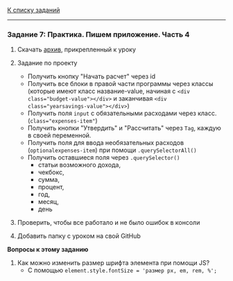 [К списку заданий](https://github.com/vik-vavilikhin/Udemy/tree/master/CompleteCourseJS)

---
### **Задание 7: Практика. Пишем приложение. Часть 4**

1. Скачать [архив](https://github.com/vik-vavilikhin/Udemy/raw/master/CompleteCourseJS/budget-app/budget-app.zip), прикрепленный к уроку

2. Задание по проекту
    - Получить кнопку "Начать расчет" через id
    - Получить все блоки в правой части программы через классы (которые имеют класс название-value, начиная с `<div class="budget-value"></div>` и заканчивая `<div class="yearsavings-value"></div>`)
    - Получить поля `input` c обязательными расходами через класс. (`class="expenses-item"`)
    - Получить кнопки "Утвердить" и "Рассчитать" через `Tag`, каждую в своей переменной. 
    - Получить поля для ввода необязательных расходов (`optionalexpenses-item`) при помощи `.querySelectorAll()`
    - Получить оставшиеся поля через `.querySelector()` 
      - статьи возможного дохода,
      - чекбокс,
      - сумма,
      - процент,
      - год,
      - месяц,
      - день

3. Проверить, чтобы все работало и не было ошибок в консоли

4. Добавить папку с уроком на свой GitHub

**Вопросы к этому заданию**
1. Как можно изменить размер шрифта элемента при помощи JS?
    - С помощью `element.style.fontSize = 'размер px, em, rem, %';`